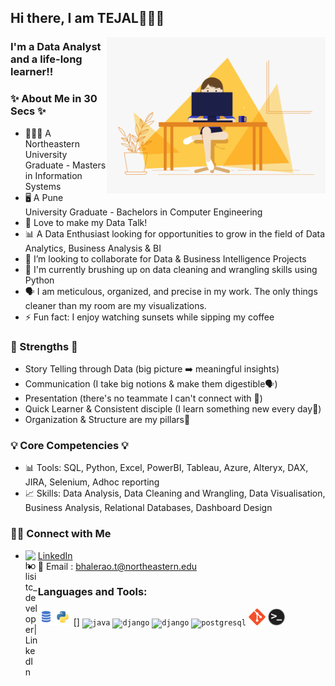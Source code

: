 ## Hi there, I am TEJAL🙋🏻‍♀️

  <img align="right" alt="GIF" src="https://github.com/TejalBhalerao/TejalBhalerao/blob/main/git-gif.gif?raw=true" width="350" height="250" />
  
### I'm a Data Analyst and a life-long learner!!

### ✨ About Me in 30 Secs ✨
- 👩🏻‍💻 A Northeastern University Graduate - Masters in Information Systems 
- 🖥️ A Pune University Graduate - Bachelors in Computer Engineering
- 📝 Love to make my Data Talk!
- 📊 A Data Enthusiast looking for opportunities to grow in the field of Data Analytics, Business Analysis & BI
- 👯 I’m looking to collaborate for Data & Business Intelligence Projects 
- 🔭 I'm currently brushing up on data cleaning and wrangling skills using Python
- 🗣️ I am meticulous, organized, and precise in my work. The only things cleaner than my room are my visualizations.
- ⚡ Fun fact: I enjoy watching sunsets while sipping my coffee

### 💪 Strengths 💪
- Story Telling through Data (big picture ➡️ meaningful insights)
- Communication (I take big notions & make them digestible🗣️)
- Presentation (there's no teammate I can't connect with 🤝)
- Quick Learner & Consistent disciple (I learn something new every day🌱)
- Organization & Structure are my pillars📆

### 💡 Core Competencies 💡
- 📊 Tools: SQL, Python, Excel, PowerBI, Tableau, Azure, Alteryx, DAX, JIRA, Selenium, Adhoc reporting
- 📈 Skills: Data Analysis, Data Cleaning and Wrangling, Data Visualisation, Business Analysis, Relational Databases, Dashboard Design

### 🙌🏻 Connect with Me
- <img align="left" alt="holisitc_developer|LinkedIn" width="20px" src="https://cdn.jsdelivr.net/npm/simple-icons@v3/icons/linkedin.svg"/>[LinkedIn](https://www.linkedin.com/in/tejalbhalerao/) 
- 📧 Email : bhalerao.t@northeastern.edu 

### Languages and Tools:
<code><img height="27" src="https://raw.githubusercontent.com/github/explore/80688e429a7d4ef2fca1e82350fe8e3517d3494d/topics/python/python.png" alt="python"></code>
[<img align="left" alt="SQL" width="26px" src="https://raw.githubusercontent.com/github/explore/80688e429a7d4ef2fca1e82350fe8e3517d3494d/topics/sql/sql.png" />]
<code><img height="27" src="https://kartikoedhi.files.wordpress.com/2010/08/java.jpg" alt="java"></code>
<code><img height="27" src="https://d1wrxu8gicsgam.cloudfront.net/wp-content/files/django-logo-big-1024x640.jpg" alt="django"></code>
<code><img height="27" src="https://upload.wikimedia.org/wikipedia/commons/2/2d/Tensorflow_logo.svg" alt="django"></code>
<code><img height="27" src="https://www.vectorlogo.zone/logos/postgresql/postgresql-icon.svg" alt="postgresql"></code>
<code><img height="27" src="https://raw.githubusercontent.com/devicons/devicon/master/icons/git/git-original.svg" alt="git"></code>
<code><img height="27" src="https://raw.githubusercontent.com/github/explore/80688e429a7d4ef2fca1e82350fe8e3517d3494d/topics/terminal/terminal.png" alt="terminal"></code>
